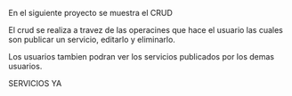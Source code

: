 En el siguiente proyecto se muestra el CRUD

El crud se realiza a travez de las operacines que hace el usuario las cuales son publicar un servicio, editarlo y eliminarlo.

Los usuarios tambien podran ver los servicios publicados por los demas usuarios.

SERVICIOS YA
